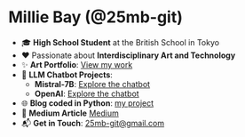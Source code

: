 # **Millie Bay (@25mb-git)**  
- 🎓 **High School Student** at the British School in Tokyo  
- ❤️ Passionate about **Interdisciplinary Art and Technology**  
- ✨ **Art Portfolio**: [View my work](https://mac-mini.boga-vector.ts.net)  
- 🤖 **LLM Chatbot Projects**:  
  - **Mistral-7B**: [Explore the chatbot](https://mac-mini.boga-vector.ts.net/mistral)  
  - **OpenAI**: [Explore the chatbot](https://mac-mini.boga-vector.ts.net/openai)  
- 🌐 **Blog coded in Python**: [my project](https://github.com/25mb-git/art-gallery)
- 📝 **Medium Article** [Medium](https://medium.com/p/6bae3cb69365)
- 📬 **Get in Touch**: [25mb-git@gmail.com](mailto:25mb-git@gmail.com)  
